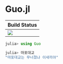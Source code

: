 # Guo.jl

|  **Build Status**                |
|:---------------------------------|
|  [![][actions-img]][actions-url] |

```julia
julia> using Guo

julia> 마포대교
"마포대교는 무너졌냐 이새끼야"
```


[actions-img]: https://github.com/wookay/Guo.jl/workflows/CI/badge.svg
[actions-url]: https://github.com/wookay/Guo.jl/actions
